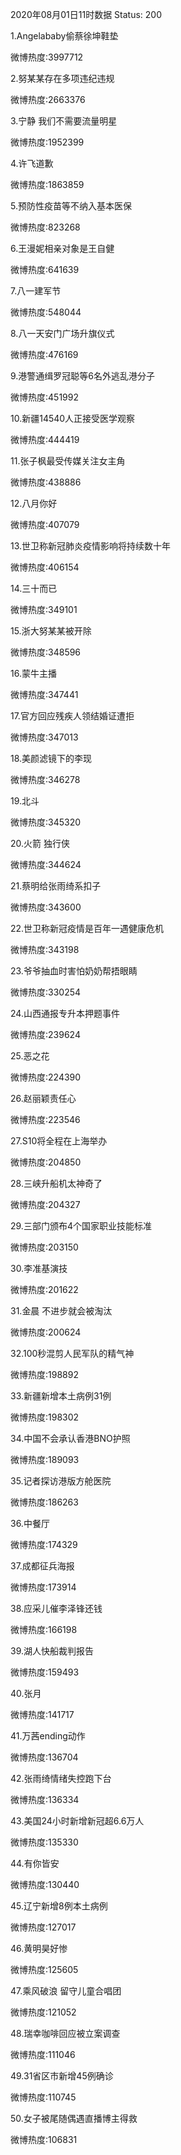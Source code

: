 2020年08月01日11时数据
Status: 200

1.Angelababy偷蔡徐坤鞋垫

微博热度:3997712

2.努某某存在多项违纪违规

微博热度:2663376

3.宁静 我们不需要流量明星

微博热度:1952399

4.许飞道歉

微博热度:1863859

5.预防性疫苗等不纳入基本医保

微博热度:823268

6.王漫妮相亲对象是王自健

微博热度:641639

7.八一建军节

微博热度:548044

8.八一天安门广场升旗仪式

微博热度:476169

9.港警通缉罗冠聪等6名外逃乱港分子

微博热度:451992

10.新疆14540人正接受医学观察

微博热度:444419

11.张子枫最受传媒关注女主角

微博热度:438886

12.八月你好

微博热度:407079

13.世卫称新冠肺炎疫情影响将持续数十年

微博热度:406154

14.三十而已

微博热度:349101

15.浙大努某某被开除

微博热度:348596

16.蒙牛主播

微博热度:347441

17.官方回应残疾人领结婚证遭拒

微博热度:347013

18.美颜滤镜下的李现

微博热度:346278

19.北斗

微博热度:345320

20.火箭 独行侠

微博热度:344624

21.蔡明给张雨绮系扣子

微博热度:343600

22.世卫称新冠疫情是百年一遇健康危机

微博热度:343198

23.爷爷抽血时害怕奶奶帮捂眼睛

微博热度:330254

24.山西通报专升本押题事件

微博热度:239624

25.恶之花

微博热度:224390

26.赵丽颖责任心

微博热度:223546

27.S10将全程在上海举办

微博热度:204850

28.三峡升船机太神奇了

微博热度:204327

29.三部门颁布4个国家职业技能标准

微博热度:203150

30.李准基演技

微博热度:201622

31.金晨 不进步就会被淘汰

微博热度:200624

32.100秒混剪人民军队的精气神

微博热度:198892

33.新疆新增本土病例31例

微博热度:198302

34.中国不会承认香港BNO护照

微博热度:189093

35.记者探访港版方舱医院

微博热度:186263

36.中餐厅

微博热度:174329

37.成都征兵海报

微博热度:173914

38.应采儿催李泽锋还钱

微博热度:166198

39.湖人快船裁判报告

微博热度:159493

40.张月

微博热度:141717

41.万茜ending动作

微博热度:136704

42.张雨绮情绪失控跑下台

微博热度:136334

43.美国24小时新增新冠超6.6万人

微博热度:135330

44.有你皆安

微博热度:130440

45.辽宁新增8例本土病例

微博热度:127017

46.黄明昊好惨

微博热度:125605

47.乘风破浪 留守儿童合唱团

微博热度:121052

48.瑞幸咖啡回应被立案调查

微博热度:111046

49.31省区市新增45例确诊

微博热度:110745

50.女子被尾随偶遇直播博主得救

微博热度:106831

